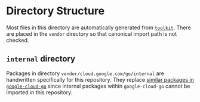 Directory Structure
===================
Most files in this directory are automatically generated from [`toolkit`](https://github.com/googleapis/api-client-staging).
There are placed in the `vendor` directory so that canonical import path is not checked.

`internal` directory
--------------------
Packages in directory `vendor/cloud.google.com/go/internal` are handwritten specifically for this repository.
They replace [similar packages in `google-cloud-go`](https://github.com/GoogleCloudPlatform/google-cloud-go/tree/master/internal)
since internal packages within `google-cloud-go` cannot be imported in this repository.
